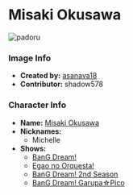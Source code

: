 # Misaki Okusawa

![padoru](https://raw.githubusercontent.com/shadow578/Padoru-Padoru/master/Padoru/bang-dream/bang-dream-misaki-okusawa.png "Misaki Okusawa")

### Image Info
* **Created by:**    [asanava18](https://twitter.com/asanava18/status/1075978864277512194)
* **Contributor:**   shadow578

### Character Info
* **Name:**   [Misaki Okusawa](https://myanimelist.net/character/157523)
* **Nicknames:**
  * Michelle
* **Shows:**
  * [BanG Dream!](https://myanimelist.net/anime/33573/BanG_Dream)
  * [Egao no Orquesta!](https://myanimelist.net/anime/36922/Egao_no_Orquesta)
  * [BanG Dream! 2nd Season](https://myanimelist.net/anime/37869/BanG_Dream_2nd_Season)
  * [BanG Dream! Garupa☆Pico](https://myanimelist.net/anime/37873/BanG_Dream_Garupa☆Pico)
